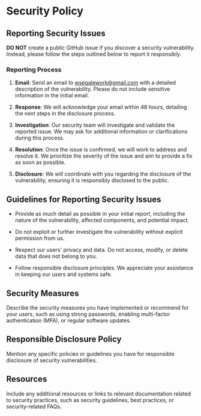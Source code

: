 # Security Policy

## Reporting Security Issues

**DO NOT** create a public GitHub issue if you discover a security vulnerability. Instead, please follow the steps outlined below to report it responsibly. 

### Reporting Process

1. **Email**: Send an email to [wsegalework@gmail.com](mailto:wsegalework@gmail.com) with a detailed description of the vulnerability. Please do not include sensitive information in the initial email.

3. **Response**: We will acknowledge your email within 48 hours, detailing the next steps in the disclosure process.

4. **Investigation**: Our security team will investigate and validate the reported issue. We may ask for additional information or clarifications during this process.

5. **Resolution**: Once the issue is confirmed, we will work to address and resolve it. We prioritize the severity of the issue and aim to provide a fix as soon as possible.

6. **Disclosure**: We will coordinate with you regarding the disclosure of the vulnerability, ensuring it is responsibly disclosed to the public.

## Guidelines for Reporting Security Issues

- Provide as much detail as possible in your initial report, including the nature of the vulnerability, affected components, and potential impact.

- Do not exploit or further investigate the vulnerability without explicit permission from us.

- Respect our users' privacy and data. Do not access, modify, or delete data that does not belong to you.

- Follow responsible disclosure principles. We appreciate your assistance in keeping our users and systems safe.

## Security Measures

Describe the security measures you have implemented or recommend for your users, such as using strong passwords, enabling multi-factor authentication (MFA), or regular software updates.

## Responsible Disclosure Policy

Mention any specific policies or guidelines you have for responsible disclosure of security vulnerabilities.

## Resources

Include any additional resources or links to relevant documentation related to security practices, such as security guidelines, best practices, or security-related FAQs.
